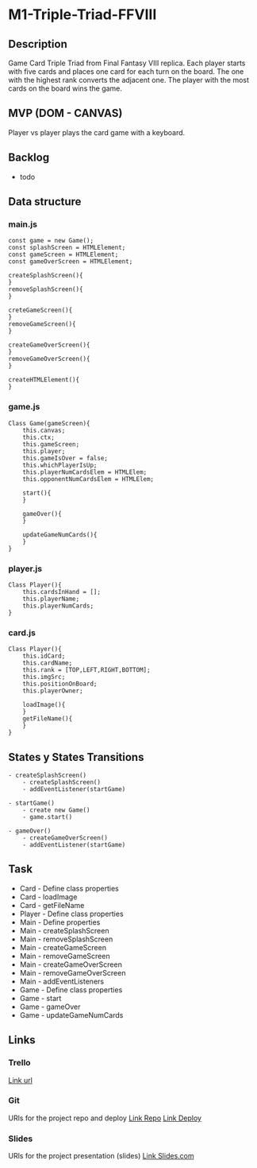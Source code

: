 # M1-Triple-Triad-FFVIII

## Description
Game Card Triple Triad from Final Fantasy VIII replica. Each player starts with five cards and places one card for each turn on the board. The one with the highest rank converts the adjacent one.
The player with the most cards on the board wins the game.



## MVP (DOM - CANVAS)
Player vs player plays the card game with a keyboard.


## Backlog
- todo


## Data structure
### main.js
```
const game = new Game();
const splashScreen = HTMLElement;
const gameScreen = HTMLElement;
const gameOverScreen = HTMLElement;

createSplashScreen(){
}
removeSplashScreen(){    
}

creteGameScreen(){
}
removeGameScreen(){    
}

createGameOverScreen(){
}
removeGameOverScreen(){    
}

createHTMLElement(){    
}
```
### game.js
```
Class Game(gameScreen){
    this.canvas;
    this.ctx;
    this.gameScreen;
    this.player;
    this.gameIsOver = false;
    this.whichPlayerIsUp;
    this.playerNumCardsElem = HTMLElem;
    this.opponentNumCardsElem = HTMLElem;

    start(){        
    }

    gameOver(){        
    }

    updateGameNumCards(){        
    }
}
```
### player.js
```
Class Player(){
    this.cardsInHand = [];
    this.playerName;
    this.playerNumCards;
}
```
### card.js
```
Class Player(){
    this.idCard;
    this.cardName;
    this.rank = [TOP,LEFT,RIGHT,BOTTOM];
    this.imgSrc;
    this.positionOnBoard;
    this.playerOwner;

    loadImage(){        
    }
    getFileName(){        
    }
}
```


## States y States Transitions
```
- createSplashScreen()
    - createSplashScreen()
    - addEventListener(startGame)

- startGame()
    - create new Game()
    - game.start()

- gameOver()
    - createGameOverScreen()
    - addEventListener(startGame)
```


## Task
- Card - Define class properties
- Card - loadImage
- Card - getFileName
- Player - Define class properties
- Main - Define properties
- Main - createSplashScreen
- Main - removeSplashScreen
- Main - createGameScreen
- Main - removeGameScreen
- Main - createGameOverScreen
- Main - removeGameOverScreen
- Main - addEventListeners
- Game - Define class properties
- Game - start
- Game - gameOver
- Game - updateGameNumCards



## Links


### Trello
[Link url](https://trello.com/b/IxegS0Ux/m1-triple-triad-ffviii)


### Git
URls for the project repo and deploy
[Link Repo](https://github.com/Silinde87/M1-Triple-Triad-FFVIII)
[Link Deploy](http://github.com)


### Slides
URls for the project presentation (slides)
[Link Slides.com](http://slides.com)
